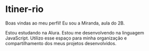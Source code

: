 # Itiner-rio
Boas vindas ao meu perfil!
Eu sou a Miranda, aula do 2B.

Estou estudando na Alura.
Estou me desenvolvendo na linguagem JavaScript.
Utilizo esse espaço para minha organização e compartilhamento dos meus projetos desenvolvidos.
